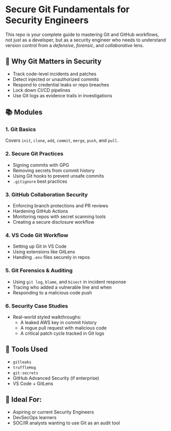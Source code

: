 # Secure Git Fundamentals for Security Engineers

This repo is your complete guide to mastering Git and GitHub workflows, not just as a developer, but as a security engineer who needs to understand version control from a *defensive*, *forensic*, and *collaborative* lens.

## 🔐 Why Git Matters in Security

- Track code-level incidents and patches
- Detect injected or unauthorized commits
- Respond to credential leaks or repo breaches
- Lock down CI/CD pipelines
- Use Git logs as evidence trails in investigations

## 📚 Modules

### 1. Git Basics
Covers `init`, `clone`, `add`, `commit`, `merge`, `push`, and `pull`.

### 2. Secure Git Practices
- Signing commits with GPG
- Removing secrets from commit history
- Using Git hooks to prevent unsafe commits
- `.gitignore` best practices

### 3. GitHub Collaboration Security
- Enforcing branch protections and PR reviews
- Hardening GitHub Actions
- Monitoring repos with secret scanning tools
- Creating a secure disclosure workflow

### 4. VS Code Git Workflow
- Setting up Git in VS Code
- Using extensions like GitLens
- Handling `.env` files securely in repos

### 5. Git Forensics & Auditing
- Using `git log`, `blame`, and `bisect` in incident response
- Tracing who added a vulnerable line and when
- Responding to a malicious code push

### 6. Security Case Studies
- Real-world styled walkthroughs:
  - A leaked AWS key in commit history
  - A rogue pull request with malicious code
  - A critical patch cycle tracked in Git logs

## 🧰 Tools Used
- `gitleaks`
- `truffleHog`
- `git-secrets`
- GitHub Advanced Security (if enterprise)
- VS Code + GitLens

## 🚨 Ideal For:
- Aspiring or current Security Engineers
- DevSecOps learners
- SOC/IR analysts wanting to use Git as an audit tool
